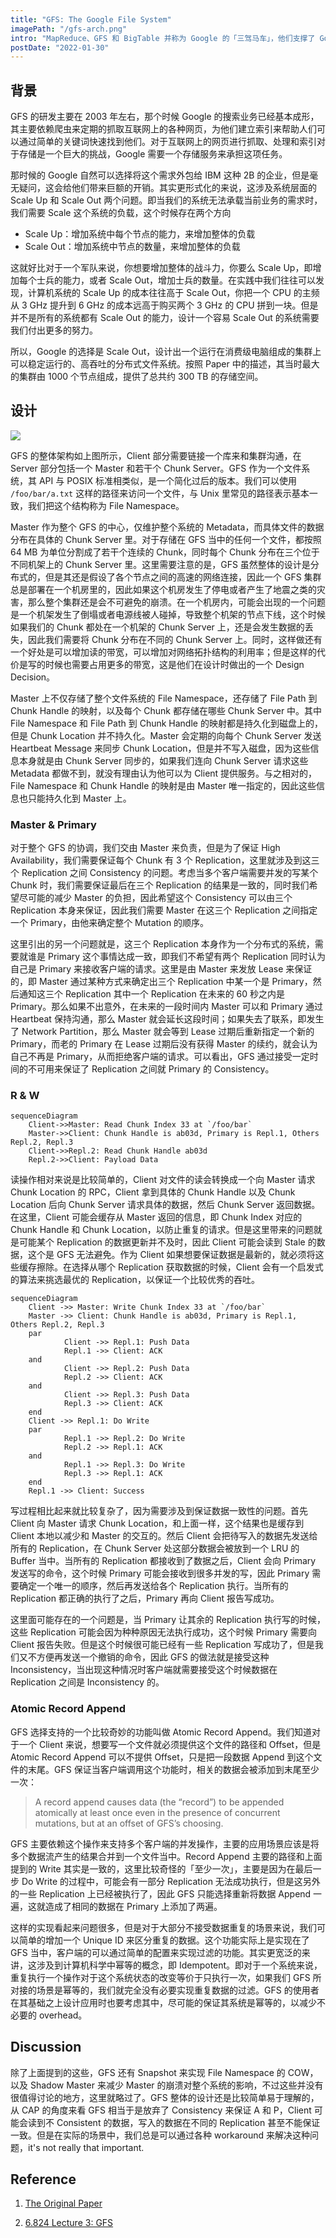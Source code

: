 ```yaml
---
title: "GFS: The Google File System"
imagePath: "/gfs-arch.png"
intro: "MapReduce、GFS 和 BigTable 并称为 Google 的「三驾马车」，他们支撑了 Google 在二十一世纪初的快速发展。其中 GFS 作为第一个大规模部署的分布式文件系统，被 System 领域的顶级会议 SOSP 接收，发表于 2003 年。但是在当时来说，GFS 在理念层面并没有什么很新颖的地方，可以说其中的核心的思想早就被玩烂了；他之所以能被 SOSP 接收，主要在于他是第一个将这些理念实现了出来，并得到了 Google 内部广泛的验证。这些来自工业界的实践可以给学术界以反馈，让人们知道哪些理念是可行的，哪些理念是错误的。"
postDate: "2022-01-30"
---
```


## 背景

GFS 的研发主要在 2003 年左右，那个时候 Google 的搜索业务已经基本成形，其主要依赖爬虫来定期的抓取互联网上的各种网页，为他们建立索引来帮助人们可以通过简单的关键词快速找到他们。对于互联网上的网页进行抓取、处理和索引对于存储是一个巨大的挑战，Google 需要一个存储服务来承担这项任务。

那时候的 Google 自然可以选择将这个需求外包给 IBM 这种 2B 的企业，但是毫无疑问，这会给他们带来巨额的开销。其实更形式化的来说，这涉及系统层面的 Scale Up 和 Scale Out 两个问题。即当我们的系统无法承载当前业务的需求时，我们需要 Scale 这个系统的负载，这个时候存在两个方向

- Scale Up：增加系统中每个节点的能力，来增加整体的负载
- Scale Out：增加系统中节点的数量，来增加整体的负载

这就好比对于一个军队来说，你想要增加整体的战斗力，你要么 Scale Up，即增加每个士兵的能力，或者 Scale Out，增加士兵的数量。在实践中我们往往可以发现，计算机系统的 Scale Up 的成本往往高于 Scale Out，你把一个 CPU 的主频从 3 GHz 提升到 6 GHz 的成本远高于购买两个 3 GHz 的 CPU 拼到一块。但是并不是所有的系统都有 Scale Out 的能力，设计一个容易 Scale Out 的系统需要我们付出更多的努力。

所以，Google 的选择是 Scale Out，设计出一个运行在消费级电脑组成的集群上可以稳定运行的、高吞吐的分布式文件系统。按照 Paper 中的描述，其当时最大的集群由 1000 个节点组成，提供了总共约 300 TB 的存储空间。

## 设计

![](../public/gfs-arch.png)

GFS 的整体架构如上图所示，Client 部分需要链接一个库来和集群沟通，在 Server 部分包括一个 Master 和若干个 Chunk Server。GFS 作为一个文件系统，其 API 与 POSIX 标准相类似，是一个简化过后的版本。我们可以使用 `/foo/bar/a.txt` 这样的路径来访问一个文件，与 Unix 里常见的路径表示基本一致，我们把这个结构称为 File Namespace。

Master 作为整个 GFS 的中心，仅维护整个系统的 Metadata，而具体文件的数据分布在具体的 Chunk Server 里。对于存储在 GFS 当中的任何一个文件，都按照 64 MB 为单位分割成了若干个连续的 Chunk，同时每个 Chunk 分布在三个位于不同机架上的 Chunk Server 里。这里需要注意的是，GFS 虽然整体的设计是分布式的，但是其还是假设了各个节点之间的高速的网络连接，因此一个 GFS 集群总是部署在一个机房里的，因此如果这个机房发生了停电或者产生了地震之类的灾害，那么整个集群还是会不可避免的崩溃。在一个机房内，可能会出现的一个问题是一个机架发生了倒塌或者电源线被人碰掉，导致整个机架的节点下线，这个时候如果我们的 Chunk 都处在一个机架的 Chunk Server 上，还是会发生数据的丢失，因此我们需要将 Chunk 分布在不同的 Chunk Server 上。同时，这样做还有一个好处是可以增加读的带宽，可以增加对网络拓扑结构的利用率；但是这样的代价是写的时候也需要占用更多的带宽，这是他们在设计时做出的一个 Design Decision。

Master 上不仅存储了整个文件系统的 File Namespace，还存储了 File Path 到 Chunk Handle 的映射，以及每个 Chunk 都存储在哪些 Chunk Server 中。其中 File Namespace 和 File Path 到 Chunk Handle 的映射都是持久化到磁盘上的，但是 Chunk Location 并不持久化。Master 会定期的向每个 Chunk Server 发送 Heartbeat Message 来同步 Chunk Location，但是并不写入磁盘，因为这些信息本身就是由 Chunk Server 同步的，如果我们连向 Chunk Server 请求这些 Metadata 都做不到，就没有理由认为他可以为 Client 提供服务。与之相对的，File Namespace 和 Chunk Handle 的映射是由 Master 唯一指定的，因此这些信息也只能持久化到 Master 上。

### Master & Primary

对于整个 GFS 的协调，我们交由 Master 来负责，但是为了保证 High Availability，我们需要保证每个 Chunk 有 3 个 Replication，这里就涉及到这三个 Replication 之间 Consistency 的问题。考虑当多个客户端需要并发的写某个 Chunk 时，我们需要保证最后在三个 Replication 的结果是一致的，同时我们希望尽可能的减少 Master 的负担，因此希望这个 Consistency 可以由三个 Replication 本身来保证，因此我们需要 Master 在这三个 Replication 之间指定一个 Primary，由他来确定整个 Mutation 的顺序。

这里引出的另一个问题就是，这三个 Replication 本身作为一个分布式的系统，需要就谁是 Primary 这个事情达成一致，即我们不希望有两个 Replication 同时认为自己是 Primary 来接收客户端的请求。这里是由 Master 来发放 Lease 来保证的，即 Master 通过某种方式来确定出三个 Replication 中某一个是 Primary，然后通知这三个 Replication 其中一个 Replication 在未来的 60 秒之内是 Primary。那么如果不出意外，在未来的一段时间内 Master 可以和 Primary 通过 Heartbeat 保持沟通，那么 Master 就会延长这段时间；如果失去了联系，即发生了 Network Partition，那么 Master 就会等到 Lease 过期后重新指定一个新的 Primary，而老的 Primary 在 Lease 过期后没有获得 Master 的续约，就会认为自己不再是 Primary，从而拒绝客户端的请求。可以看出，GFS 通过接受一定时间的不可用来保证了 Replication 之间就 Primary 的 Consistency。

### R & W

```mermaid
sequenceDiagram
    Client->>Master: Read Chunk Index 33 at `/foo/bar`
    Master->>Client: Chunk Handle is ab03d, Primary is Repl.1, Others Repl.2, Repl.3
    Client->>Repl.2: Read Chunk Handle ab03d
    Repl.2->>Client: Payload Data
```

读操作相对来说是比较简单的，Client 对文件的读会转换成一个向 Master 请求 Chunk Location 的 RPC，Client 拿到具体的 Chunk Handle 以及 Chunk Location 后向 Chunk Server 请求具体的数据，然后 Chunk Server 返回数据。在这里，Client 可能会缓存从 Master 返回的信息，即 Chunk Index 对应的 Chunk Handle 和 Chunk Location，以防止重复的请求。但是这里带来的问题就是可能某个 Replication 的数据更新并不及时，因此 Client 可能会读到 Stale 的数据，这个是 GFS 无法避免。作为 Client 如果想要保证数据是最新的，就必须将这些缓存擦除。在选择从哪个 Replication 获取数据的时候，Client 会有一个启发式的算法来挑选最优的 Replication，以保证一个比较优秀的吞吐。

```mermaid
sequenceDiagram
	Client ->> Master: Write Chunk Index 33 at `/foo/bar`
	Master ->> Client: Chunk Handle is ab03d, Primary is Repl.1, Others Repl.2, Repl.3
	par
			Client ->> Repl.1: Push Data
			Repl.1 ->> Client: ACK
	and
			Client ->> Repl.2: Push Data
			Repl.2 ->> Client: ACK
	and
			Client ->> Repl.3: Push Data
			Repl.3 ->> Client: ACK
	end
	Client ->> Repl.1: Do Write
	par
			Repl.1 ->> Repl.2: Do Write
			Repl.2 ->> Repl.1: ACK
	and
			Repl.1 ->> Repl.3: Do Write
			Repl.3 ->> Repl.1: ACK
	end
	Repl.1 ->> Client: Success
```

写过程相比起来就比较复杂了，因为需要涉及到保证数据一致性的问题。首先 Client 向 Master 请求 Chunk Location，和上面一样，这个结果也是缓存到 Client 本地以减少和 Master 的交互的。然后 Client 会把待写入的数据先发送给所有的 Replication，在 Chunk Server 处这部分数据会被放到一个 LRU 的 Buffer 当中。当所有的 Replication 都接收到了数据之后，Client 会向 Primary 发送写的命令，这个时候 Primary 可能会接收到很多并发的写，因此 Primary 需要确定一个唯一的顺序，然后再发送给各个 Replication 执行。当所有的 Replication 都正确的执行了之后，Primary 再向 Client 报告写成功。

这里面可能存在的一个问题是，当 Primary 让其余的 Replication 执行写的时候，这些 Replication 可能会因为种种原因无法执行成功，这个时候 Primary 需要向 Client 报告失败。但是这个时候很可能已经有一些 Replication 写成功了，但是我们又不方便再发送一个撤销的命令，因此 GFS 的做法就是接受这种 Inconsistency，当出现这种情况时客户端就需要接受这个时候数据在 Replication 之间是 Inconsistency 的。

### Atomic Record Append

GFS 选择支持的一个比较奇妙的功能叫做 Atomic Record Append。我们知道对于一个 Client 来说，想要写一个文件就必须提供这个文件的路径和 Offset，但是 Atomic Record Append 可以不提供 Offset，只是把一段数据 Append 到这个文件的末尾。GFS 保证当客户端调用这个功能时，相关的数据会被添加到末尾至少一次：

> A record append causes data (the “record”) to be appended atomically at least once even in the presence of concurrent mutations, but at an offset of GFS’s choosing.

GFS 主要依赖这个操作来支持多个客户端的并发操作，主要的应用场景应该是将多个数据流产生的结果合并到一个文件当中。Record Append 主要的路径和上面提到的 Write 其实是一致的，这里比较奇怪的「至少一次」，主要是因为在最后一步 Do Write 的过程中，可能会有一部分 Replication 无法成功执行，但是这另外的一些 Replication 上已经被执行了，因此 GFS 只能选择重新将数据 Append 一遍，这就造成了相同的数据在 Primary 上添加了两遍。

这样的实现看起来问题很多，但是对于大部分不接受数据重复的场景来说，我们可以简单的增加一个 Unique ID 来区分重复的数据。这个功能实际上是实现在了 GFS 当中，客户端的可以通过简单的配置来实现过滤的功能。其实更宽泛的来讲，这涉及到计算机科学中幂等的概念，即 Idempotent。即对于一个系统来说，重复执行一个操作对于这个系统状态的改变等价于只执行一次，如果我们 GFS 所对接的场景是幂等的，我们就完全没有必要实现重复数据的过滤。GFS 的使用者在其基础之上设计应用时也要考虑其中，尽可能的保证其系统是幂等的，以减少不必要的 overhead。

## Discussion

除了上面提到的这些，GFS 还有 Snapshot 来实现 File Namespace 的 COW，以及 Shadow Master 来减少 Master 的崩溃对整个系统的影响，不过这些并没有很值得讨论的地方，这里就略过了。GFS 整体的设计还是比较简单易于理解的，从 CAP 的角度来看 GFS 相当于是放弃了 Consistency 来保证 A 和 P，Client 可能会读到不 Consistent 的数据，写入的数据在不同的 Replication 甚至不能保证一致。但是在实际的场景中，我们总是可以通过各种 workaround 来解决这种问题，it's not really that important.

## Reference

1. [The Original Paper](https://static.googleusercontent.com/media/research.google.com/en//archive/gfs-sosp2003.pdf)

2. [6.824 Lecture 3: GFS](https://www.youtube.com/watch?v=EpIgvowZr00)
